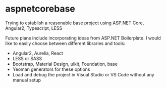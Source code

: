 # aspnetcorebase
Trying to establish a reasonable base project using ASP.NET Core, Angular2, Typescript, LESS

Future plans include incorporating ideas from ASP.NET Boilerplate. I would like to easily choose between different libraries and tools:
- Angular2, Aurelia, React
- LESS or SASS
- Bootstrap, Material Design, uikit, Foundation, base
- Yeoman generators for these options
- Load and debug the project in Visual Studio or VS Code without any manual setup


